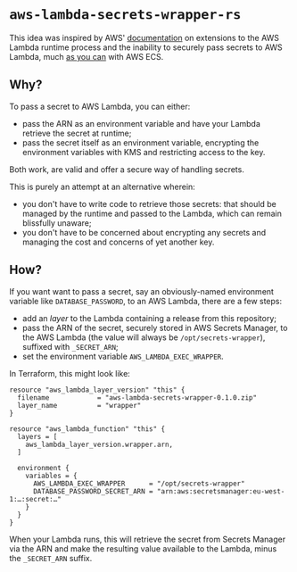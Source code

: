# `aws-lambda-secrets-wrapper-rs`

This idea was inspired by AWS'
[documentation](https://docs.aws.amazon.com/lambda/latest/dg/runtimes-modify.html#runtime-wrapper-example)
on extensions to the AWS Lambda runtime process and the inability to securely
pass secrets to AWS Lambda, much
[as you can](https://aws.amazon.com/premiumsupport/knowledge-center/ecs-data-security-container-task/)
with AWS ECS.

## Why?

To pass a secret to AWS Lambda, you can either:

- pass the ARN as an environment variable and have your Lambda retrieve the
  secret at runtime;
- pass the secret itself as an environment variable, encrypting the environment
  variables with KMS and restricting access to the key.

Both work, are valid and offer a secure way of handling secrets.

This is purely an attempt at an alternative wherein:

- you don't have to write code to retrieve those secrets: that should be
  managed by the runtime and passed to the Lambda, which can remain blissfully
  unaware;
- you don't have to be concerned about encrypting any secrets and managing the
  cost and concerns of yet another key.

## How?

If you want want to pass a secret, say an obviously-named environment variable
like `DATABASE_PASSWORD`, to an AWS Lambda, there are a few steps:

- add an *layer* to the Lambda containing a release from this repository;
- pass the ARN of the secret, securely stored in AWS Secrets Manager, to the
  AWS Lambda (the value will always be `/opt/secrets-wrapper`), suffixed with
  `_SECRET_ARN`;
- set the environment variable `AWS_LAMBDA_EXEC_WRAPPER`.

In Terraform, this might look like:

```hcl
resource "aws_lambda_layer_version" "this" {
  filename            = "aws-lambda-secrets-wrapper-0.1.0.zip"
  layer_name          = "wrapper"
}

resource "aws_lambda_function" "this" {
  layers = [
    aws_lambda_layer_version.wrapper.arn,
  ]

  environment {
    variables = {
      AWS_LAMBDA_EXEC_WRAPPER      = "/opt/secrets-wrapper"
      DATABASE_PASSWORD_SECRET_ARN = "arn:aws:secretsmanager:eu-west-1:…:secret:…"
    }
  }
}
```

When your Lambda runs, this will retrieve the secret from Secrets Manager via
the ARN and make the resulting value available to the Lambda, minus the
`_SECRET_ARN` suffix.
